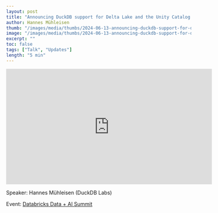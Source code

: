 ```yaml
---
layout: post
title: "Announcing DuckDB support for Delta Lake and the Unity Catalog extension"
author: Hannes Mühleisen
thumb: "/images/media/thumbs/2024-06-13-announcing-duckdb-support-for-delta-lake-and-unity-catalog.png"
image: "/images/media/thumbs/2024-06-13-announcing-duckdb-support-for-delta-lake-and-unity-catalog.png"
excerpt: ""
toc: false
tags: ["Talk", "Updates"]
length: "5 min"
---
```


<div class="video-container">
<iframe width="560" height="315" src="https://www.youtube-nocookie.com/embed/wuP6iEYH11E?si=7nUCLymvtVwG51nc" title="YouTube video player" frameborder="0" allow="accelerometer; autoplay; clipboard-write; encrypted-media; gyroscope; picture-in-picture; web-share" referrerpolicy="strict-origin-when-cross-origin" allowfullscreen></iframe>
</div>

Speaker: Hannes Mühleisen (DuckDB Labs)

Event: [Databricks Data + AI Summit](https://www.databricks.com/dataaisummit/)
